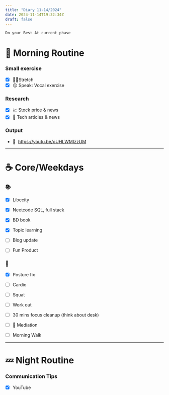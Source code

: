 ```yaml
---
title: "Diary 11-14/2024"  
date: 2024-11-14T19:32:34Z
draft: false
---
```



```tsx
Do your Best At current phase
```

# 🍳 Morning Routine

### Small exercise

- [x]  🧎‍♀️Stretch
- [x]  😮 Speak: Vocal exercise

### Research

- [x]  📈 Stock price & news
- [x]  👾 Tech articles & news

### Output

- 🎥  https://youtu.be/oUHLWMIzzUM

---

# ☕ Core/Weekdays

### 📚

- [x]  Libecity
- [x]  Neetcode SQL, full stack
- [x]  BD  book

- [x]  Topic learning
- [ ]  Blog update
- [ ]  Fun Product

### 💪

- [x]  Posture fix
- [ ]  Cardio
- [ ]  Squat
- [ ]  Work out

- [ ]  30 mins focus cleanup (think about desk)
- [ ]  🧘 Mediation
- [ ]  Morning Walk

---

# 💤 Night Routine

### Communication Tips

- [x]  YouTube